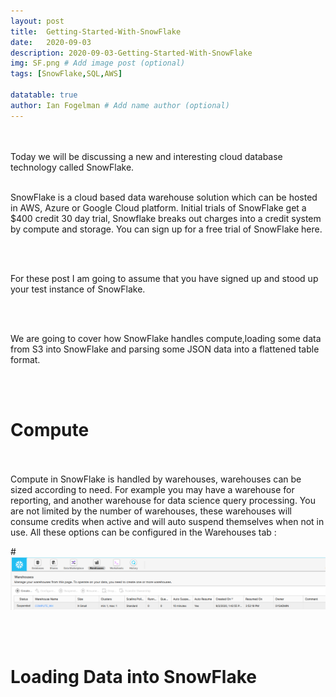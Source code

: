 ```yaml
---
layout: post
title:  Getting-Started-With-SnowFlake
date:   2020-09-03
description: 2020-09-03-Getting-Started-With-SnowFlake
img: SF.png # Add image post (optional)
tags: [SnowFlake,SQL,AWS]

datatable: true
author: Ian Fogelman # Add name author (optional)
---
```


<meta property="og:title" content="Getting Started With SnowFlake">
<meta property="og:description" content="A blog by Ian Fogelman.">
<meta property="og:image" content="https://repository-images.githubusercontent.com/190807493/a3610e80-bed1-11e9-87ac-2a4f0aa3b2ee">
<meta property="og:url" content="https://repository-images.githubusercontent.com/190807493/a3610e80-bed1-11e9-87ac-2a4f0aa3b2ee">

<br>
<br>
Today we will be discussing a new and interesting cloud database technology called SnowFlake.
<br>
<br>

SnowFlake is a cloud based data warehouse solution which can be hosted in AWS, Azure or Google Cloud platform.
Initial trials of SnowFlake get a $400 credit 30 day trial, Snowflake breaks out charges into a credit system by compute and storage.
You can sign up for a free trial of SnowFlake here. 

<br>
<br>

For these post I am going to assume that you have signed up and stood up your test instance of SnowFlake.

<br>
<br>

We are going to cover how SnowFlake handles compute,loading some data from S3 into SnowFlake and parsing some JSON data into a flattened table format.

<br>
<br>
<h1>Compute</h1>
<br>
<br>
Compute in SnowFlake is handled by warehouses, warehouses can be sized according to need. For example you may have a warehouse for reporting, and another warehouse for data science query processing. You are not limited by the number of warehouses, these warehouses will consume credits when active and will auto suspend themselves when not in use. All these options can be configured in the Warehouses tab :

#![](/assets/img/SF1.PNG)

<br>
<br>
<h1>Loading Data into SnowFlake</h1>
<br>
<br>

